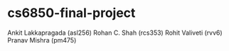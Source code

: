 # cs6850-final-project
Ankit Lakkapragada (asl256)
Rohan C. Shah (rcs353)
Rohit Valiveti (rvv6)
Pranav Mishra (pm475)
